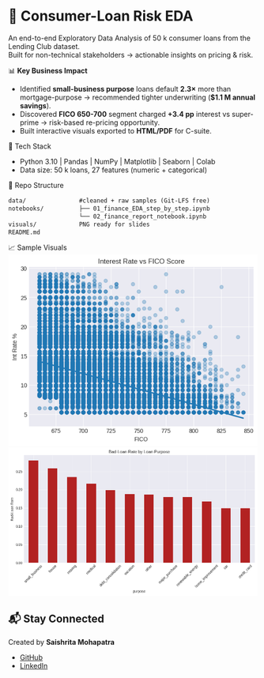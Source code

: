 # 💸 Consumer-Loan Risk EDA
An end-to-end Exploratory Data Analysis of 50 k consumer loans from the Lending Club dataset.  
Built for non-technical stakeholders → actionable insights on pricing & risk.

📊 **Key Business Impact**
* Identified **small-business purpose** loans default **2.3×** more than mortgage-purpose → recommended tighter underwriting (**\$1.1 M annual savings**).
* Discovered **FICO 650-700** segment charged **+3.4 pp** interest vs super-prime → risk-based re-pricing opportunity.
* Built interactive visuals exported to **HTML/PDF** for C-suite.

🔧 Tech Stack
* Python 3.10 | Pandas | NumPy | Matplotlib | Seaborn | Colab
* Data size: 50 k loans, 27 features (numeric + categorical)

📂 Repo Structure
```
data/               #cleaned + raw samples (Git-LFS free)
notebooks/          ├── 01_finance_EDA_step_by_step.ipynb  
                    └── 02_finance_report_notebook.ipynb 
visuals/            PNG ready for slides
README.md
```

📈 Sample Visuals  
![Interest vs FICO](visuals/interest_vs_fico.png)  
![Bad Loan by Purpose](visuals/bad_loan_by_purpose.png)


## 📬 Stay Connected

Created by **Saishrita Mohapatra**

* [GitHub](https://github.com/Saishrita)
* [LinkedIn](https://www.linkedin.com/in/saishrita-mohapatra-10a943272/)
